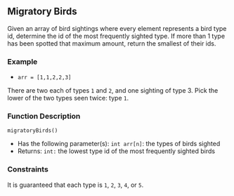 ## Migratory Birds

Given an array of bird sightings where every element represents a bird type id, determine the id of the most frequently sighted type. If more than 1 type has been spotted that maximum amount, return the smallest of their ids.

### Example

- `arr = [1,1,2,2,3]`

There are two each of types `1` and `2`, and one sighting of type 3. Pick the lower of the two types seen twice: type `1`.

### Function Description

`migratoryBirds()`

- Has the following parameter(s): `int arr[n]`: the types of birds sighted
- Returns: `int:` the lowest type id of the most frequently sighted birds

### Constraints

It is guaranteed that each type is `1`, `2`, `3`, `4`, or `5`.

